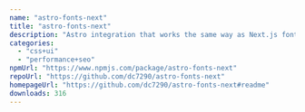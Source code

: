 ```yaml
---
name: "astro-fonts-next"
title: "astro-fonts-next"
description: "Astro integration that works the same way as Next.js font optimization."
categories:
  - "css+ui"
  - "performance+seo"
npmUrl: "https://www.npmjs.com/package/astro-fonts-next"
repoUrl: "https://github.com/dc7290/astro-fonts-next"
homepageUrl: "https://github.com/dc7290/astro-fonts-next#readme"
downloads: 316
---
```

